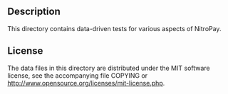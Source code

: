 Description
------------

This directory contains data-driven tests for various aspects of NitroPay.

License
--------

The data files in this directory are distributed under the MIT software
license, see the accompanying file COPYING or
http://www.opensource.org/licenses/mit-license.php.

